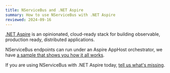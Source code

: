 ```yaml
---
title: NServiceBus and .NET Aspire
summary: How to use NServiceBus with .NET Aspire
reviewed: 2024-09-16
---
```


[.NET Aspire](https://learn.microsoft.com/en-us/dotnet/aspire/get-started/aspire-overview) is an opinionated, cloud-ready stack for building observable, production ready, distributed applications.​

NServiceBus endpoints can run under an Aspire AppHost orchestrator, we have [a sample that shows you how it all works](/samples/hosting/aspire/).

If you are using NServiceBus with .NET Aspire today, [tell us what's missing](https://github.com/Particular/NServiceBus/issues/6941).
